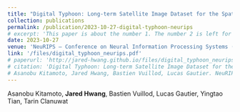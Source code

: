 ```yaml
---
title: "Digital Typhoon: Long-term Satellite Image Dataset for the Spatio-Temporal Modeling of Tropical Cyclones"
collection: publications
permalink: /publication/2023-10-27-digital-typhoon-neurips
# excerpt: 'This paper is about the number 1. The number 2 is left for future work.'
date: 2023-10-27
venue: 'NeuRIPS – Conference on Neural Information Processing Systems (spotlight)'
link: '/files/digital_typhoon_neurips.pdf'
# paperurl: 'http://jared-hwang.github.io/files/digital_typhoon_neurips.pdf'
# citation: 'Digital Typhoon: Long-term Satellite Image Dataset for the Spatio-Temporal Modeling of Tropical Cyclones
# Asanobu Kitamoto, Jared Hwang, Bastien Vuillod, Lucas Gautier. NeuRIPS – Conference on Neural Information Processing Systems, 2023.'
---
```


Asanobu Kitamoto, **Jared Hwang**, Bastien Vuillod, Lucas Gautier, Yingtao Tian, Tarin Clanuwat

<!-- [Download paper here](http://academicpages.github.io/files/paper1.pdf)

Recommended citation: Your Name, You. (2009). "Paper Title Number 1." <i>Journal 1</i>. 1(1). -->
